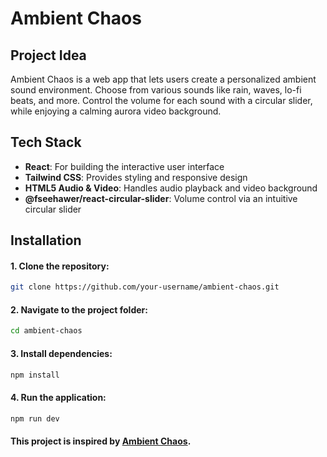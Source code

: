
# Ambient Chaos

## Project Idea
Ambient Chaos is a web app that lets users create a personalized ambient sound environment. Choose from various sounds like rain, waves, lo-fi beats, and more. Control the volume for each sound with a circular slider, while enjoying a calming aurora video background.

## Tech Stack
- **React**: For building the interactive user interface
- **Tailwind CSS**: Provides styling and responsive design
- **HTML5 Audio & Video**: Handles audio playback and video background
- **@fseehawer/react-circular-slider**: Volume control via an intuitive circular slider

## Installation

#### 1. Clone the repository:
   ```bash
   git clone https://github.com/your-username/ambient-chaos.git
   ```

#### 2. Navigate to the project folder:
   ```bash
   cd ambient-chaos
   ```

#### 3. Install dependencies:
   ```bash
   npm install
   ```

#### 4. Run the application:
   ```bash
   npm run dev
   ```

#### This project is inspired by <a href="https://neal.fun/ambient-chaos/" target="_blank" rel="noopener noreferrer">Ambient Chaos</a>.

